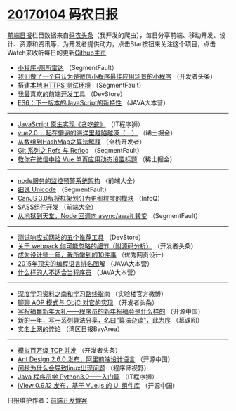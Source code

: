 # [20170104 码农日报](04.md)

[前端日报](https://qdkfweb.cn/c/news)栏目数据来自[码农头条](https://toutiao.qdkfweb.cn/)（我开发的爬虫），每日分享前端、移动开发、设计、资源和资讯等，为开发者提供动力，点击Star按钮来关注这个项目，点击Watch来收听每日的更新[Github主页](https://github.com/kujian/frontendDaily)
* [小程序-厕所雷达](https://toutiao.qdkfweb.cn/20569.html) （SegmentFault）
* [我们做了一个自认为是微信小程序最佳应用场景的小程序](https://toutiao.qdkfweb.cn/20553.html) （开发者头条）
* [搭建本地 HTTPS 测试环境](https://toutiao.qdkfweb.cn/20568.html) （SegmentFault）
* [我最喜欢的前端开发工具](https://toutiao.qdkfweb.cn/20583.html) （DevStore）
* [ES6：下一版本的JavaScript的新特性](https://toutiao.qdkfweb.cn/20548.html) （JAVA大本营）

***
* [JavaScript 原生实现《贪吃蛇》](https://toutiao.qdkfweb.cn/20584.html) （IT程序狮）
* [vue2.0 一起在懵逼的海洋里越陷越深（一）](https://toutiao.qdkfweb.cn/20600.html) （稀土掘金）
* [从数组到HashMap之算法解释](https://toutiao.qdkfweb.cn/20532.html) （全栈开发者）
* [Git 系列之 Refs 与 Reflog](https://toutiao.qdkfweb.cn/20572.html) （SegmentFault）
* [教你在微信中给 Vue 单页应用动态设置标题](https://toutiao.qdkfweb.cn/20601.html) （稀土掘金）

***
* [node服务的监控预警系统架构](https://toutiao.qdkfweb.cn/20545.html) （前端大全）
* [细说 Unicode](https://toutiao.qdkfweb.cn/20567.html) （SegmentFault）
* [CanJS 3.0版将框架划分为更细粒度的模块](https://toutiao.qdkfweb.cn/20526.html) （InfoQ）
* [SASS组件开发](https://toutiao.qdkfweb.cn/20546.html) （前端大全）
* [从地狱到天堂，Node 回调向 async/await 转变](https://toutiao.qdkfweb.cn/20571.html) （SegmentFault）

***
* [测试响应式网站的五个推荐工具](https://toutiao.qdkfweb.cn/20582.html) （DevStore）
* [关于 webpack 你可能忽略的细节（附源码分析）](https://toutiao.qdkfweb.cn/20558.html) （开发者头条）
* [成为设计师一年，我所学到的10件事](https://toutiao.qdkfweb.cn/20597.html) （优秀网页设计）
* [2015年顶尖的编程语言排名图解](https://toutiao.qdkfweb.cn/20549.html) （JAVA大本营）
* [什么样的人不适合当程序员](https://toutiao.qdkfweb.cn/20550.html) （JAVA大本营）

***
* [深度学习资料之南和学习路线指南](https://toutiao.qdkfweb.cn/20580.html) （实验楼官方微博）
* [聊聊 AOP 模式与 ObjC 对它的实现](https://toutiao.qdkfweb.cn/20557.html) （开发者头条）
* [写祝福赢新年大礼——程序员的新年祝福会是什么样的](https://toutiao.qdkfweb.cn/20592.html) （开源中国）
* [新的一年，写一系列算法分享，名曰“算法杂谈”，此为序](https://toutiao.qdkfweb.cn/20528.html) （慕课网）
* [实名上网的悖论](https://toutiao.qdkfweb.cn/20539.html) （湾区日报BayArea）

***
* [模拟百万级 TCP 并发](https://toutiao.qdkfweb.cn/20559.html) （开发者头条）
* [Ant Design 2.6.0 发布，阿里前端设计语言](https://toutiao.qdkfweb.cn/20593.html) （开源中国）
* [闰秒为什么会导致linux出现问题](https://toutiao.qdkfweb.cn/20573.html) （程序师视野）
* [Java 程序员学 Python3.0——入门篇](https://toutiao.qdkfweb.cn/20585.html) （IT程序狮）
* [iView 0.9.12 发布，基于 Vue.js 的 UI 组件库](https://toutiao.qdkfweb.cn/20594.html) （开源中国）

日报维护作者：[前端开发博客](https://qdkfweb.cn/) 